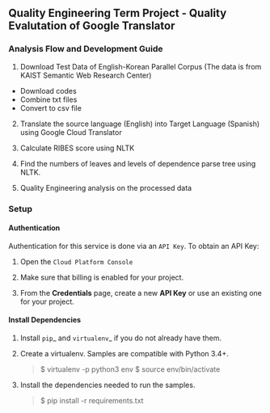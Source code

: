 ## Quality Engineering Term Project - Quality Evalutation of Google Translator


### Analysis Flow and Development Guide

1. Download Test Data of English-Korean Parallel Corpus (The data is from KAIST Semantic Web Research Center)
  - Download codes
  - Combine txt files
  - Convert to csv file

2. Translate the source language (English) into Target Language (Spanish) using Google Cloud Translator

3. Calculate RIBES score using NLTK

4. Find the numbers of leaves and levels of dependence parse tree using NLTK.

5. Quality Engineering analysis on the processed data


### Setup

#### Authentication

Authentication for this service is done via an `API Key`. To obtain an API Key:

1. Open the `Cloud Platform Console`

2. Make sure that billing is enabled for your project.

3. From the **Credentials** page, create a new **API Key** or use an existing one for your project.

#### Install Dependencies

1. Install `pip`_ and `virtualenv`_ if you do not already have them.

2. Create a virtualenv. Samples are compatible with Python 3.4+.

     > $ virtualenv -p python3 env
     > $ source env/bin/activate

3. Install the dependencies needed to run the samples.

     >  $ pip install -r requirements.txt



